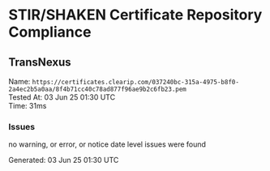 # STIR/SHAKEN Certificate Repository Compliance

## TransNexus

Name: `https://certificates.clearip.com/037240bc-315a-4975-b8f0-2a4ec2b5a0aa/8f4b71cc40c78ad877f96ae9b2c6fb23.pem`\
Tested At: 03 Jun 25 01:30 UTC\
Time: 31ms

### Issues

no warning, or error, or notice date level issues were found

Generated: 03 Jun 25 01:30 UTC